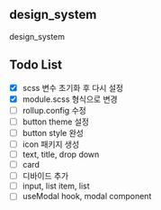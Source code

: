 ## design_system

design_system
<br />

## Todo List

- [x] scss 변수 초기화 후 다시 설정
- [x] module.scss 형식으로 변경
- [ ] rollup.config 수정
- [ ] button theme 설정
- [ ] button style 완성
- [ ] icon 패키지 생성
- [ ] text, title, drop down
- [ ] card
- [ ] 디바이드 추가
- [ ] input, list item, list
- [ ] useModal hook, modal component
